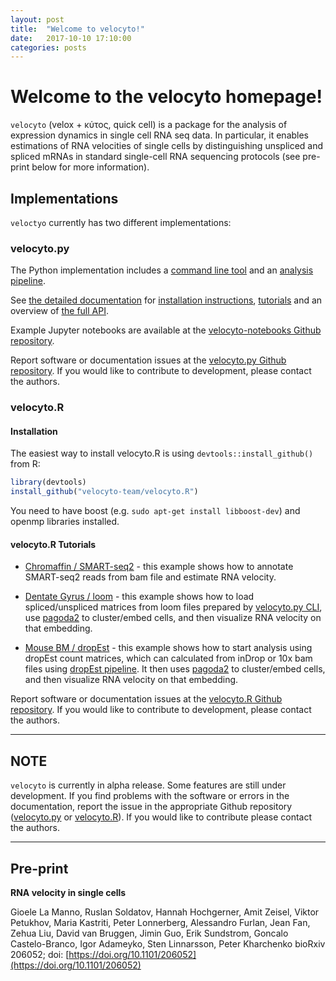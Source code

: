 ```yaml
---
layout: post
title:  "Welcome to velocyto!"
date:   2017-10-10 17:10:00
categories: posts
---
```


# Welcome to the velocyto homepage!

`velocyto` (velox + κύτος, quick cell) is a package for the analysis of expression dynamics in single cell RNA seq data. In particular, it enables estimations of RNA velocities of single cells by distinguishing unspliced and spliced mRNAs in standard single-cell RNA sequencing protocols (see pre-print below for more information).

## Implementations

`veloctyo` currently has two different implementations:

### velocyto.py

The Python implementation includes a [command line tool](http://velocyto.org/velocyto.py/tutorial/index.html#running-the-cli) and an [analysis pipeline](http://velocyto.org/velocyto.py/tutorial/analysis.html#analysis).

See [the detailed documentation](http://velocyto.org/velocyto.py/) for [installation instructions](http://velocyto.org/velocyto.py/install/index.html), [tutorials](http://velocyto.org/velocyto.py/tutorial/index.html) and an overview of [the full API](http://velocyto.org/velocyto.py/fullapi/index.html).

Example Jupyter notebooks are available at the [velocyto-notebooks Github repository](https://github.com/velocyto-team/velocyto-notebooks/tree/master/python).

Report software or documentation issues at the [velocyto.py Github repository](https://github.com/velocyto-team/velocyto.py). If you would like to contribute to development, please contact the authors.

### velocyto.R

#### Installation

The easiest way to install velocyto.R is using `devtools::install_github()` from R:

```R
library(devtools)
install_github("velocyto-team/velocyto.R")
```
You need to have boost (e.g. `sudo apt-get install libboost-dev`) and openmp libraries installed.

#### velocyto.R Tutorials

- [Chromaffin / SMART-seq2](http://pklab.med.harvard.edu/velocyto/notebooks/R/chromaffin.nb.html) - this example shows how to annotate SMART-seq2 reads from bam file and estimate RNA velocity.

- [Dentate Gyrus / loom](http://pklab.med.harvard.edu/velocyto/notebooks/R/DG1.nb.html) - this example shows how to load spliced/unspliced matrices from loom files prepared by [velocyto.py CLI](http://velocyto.org/velocyto.py/tutorial/index.html#running-the-cli), use [pagoda2](https://github.com/hms-dbmi/pagoda2) to cluster/embed cells, and then visualize RNA velocity on that embedding.

- [Mouse BM / dropEst](http://pklab.med.harvard.edu/velocyto/notebooks/R/SCG71.nb.html) - this example shows how to start analysis using dropEst count matrices, which can calculated from inDrop or 10x bam files using [dropEst pipeline](https://github.com/hms-dbmi/dropEst/). It then uses [pagoda2](https://github.com/hms-dbmi/pagoda2) to cluster/embed cells, and then visualize RNA velocity on that embedding.

Report software or documentation issues at the [velocyto.R Github repository](https://github.com/velocyto-team/velocyto.R). If you would like to contribute to development, please contact the authors.

---
## **NOTE**

`velocyto` is currently in alpha release. Some features are still under development. If you find problems with the software or errors in the documentation, report the issue in the appropriate Github repository ([velocyto.py](https://github.com/velocyto-team/velocyto.py) or [velocyto.R](https://github.com/velocyto-team/velocyto.R)). If you would like to contribute please contact the authors.

---

## Pre-print

**RNA velocity in single cells**

Gioele La Manno, Ruslan Soldatov, Hannah Hochgerner, Amit Zeisel, Viktor Petukhov, Maria Kastriti, Peter Lonnerberg, Alessandro Furlan, Jean Fan, Zehua Liu, David van Bruggen, Jimin Guo, Erik Sundstrom, Goncalo Castelo-Branco, Igor Adameyko, Sten Linnarsson, Peter Kharchenko
bioRxiv 206052; doi: [https://doi.org/10.1101/206052](https://doi.org/10.1101/206052)

<script>
  (function(i,s,o,g,r,a,m){i['GoogleAnalyticsObject']=r;i[r]=i[r]||function(){
  (i[r].q=i[r].q||[]).push(arguments)},i[r].l=1*new Date();a=s.createElement(o),
  m=s.getElementsByTagName(o)[0];a.async=1;a.src=g;m.parentNode.insertBefore(a,m)
  })(window,document,'script','//www.google-analytics.com/analytics.js','ga');

  ga('create', 'UA-112089742-2', 'auto');
  ga('send', 'pageview');

</script>
